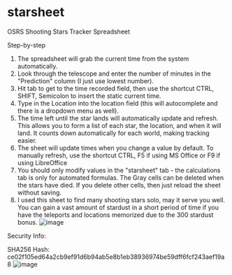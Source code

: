 # starsheet
OSRS Shooting Stars Tracker Spreadsheet

Step-by-step
1. The spreadsheet will grab the current time from the system automatically.
2. Look through the telescope and enter the number of minutes in the "Prediction" column (I just use lowest number).
3. Hit tab to get to the time recorded field, then use the shortcut CTRL, SHIFT, Semicolon to insert the static current time.
4. Type in the Location into the location field (this will autocomplete and there is a dropdown menu as well).
5. The time left until the star lands will automatically update and refresh. This allows you to form a list of each star, the location, and when it will land. It counts down automatically for each world, making tracking easier.
6. The sheet will update times when you change a value by default. To manually refresh, use the shortcut CTRL, F5 if using MS Office or F9 if using LibreOffice
7. You should only modify values in the "starsheet" tab - the calculations tab is only for automated formulas. The Gray cells can be deleted when the stars have died. If you delete other cells, then just reload the sheet without saving.
7. I used this sheet to find many shooting stars solo, may it serve you well. You can gain a vast amount of stardust in a short period of time if you have the teleports and locations memorized due to the 300 stardust bonus.
![image](https://github.com/jfith001/starsheet/assets/27014121/4c365db2-360e-480a-ac3c-fe0b14e92d50)

Security Info:

SHA256 Hash: ce02f105ed64a2cb9ef91d6b94ab5e8b1eb38936974be59dff6fcf243aef19a8
![image](https://github.com/jfith001/starsheet/assets/27014121/157be9b3-7877-4eaf-8743-99e9409d3431)
